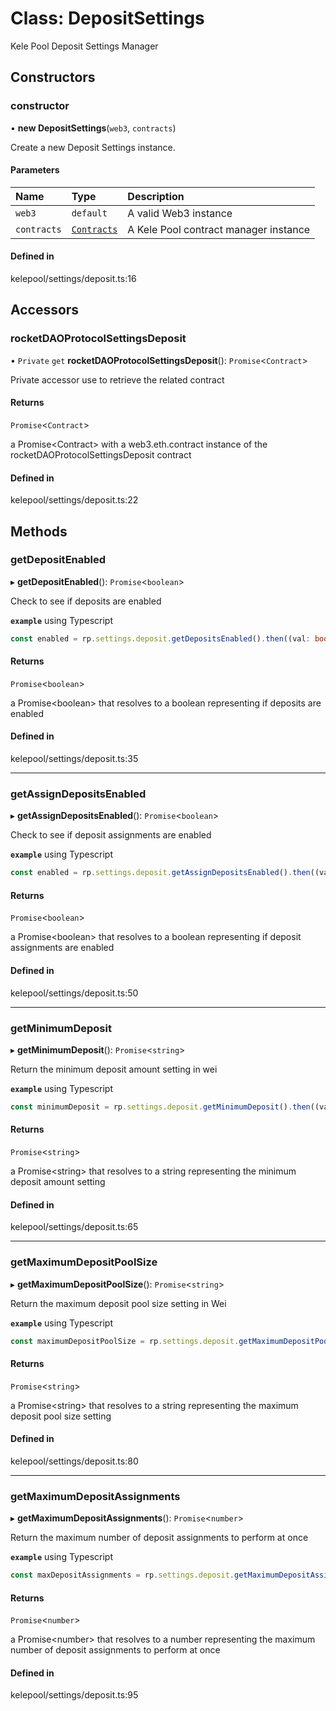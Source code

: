 # Class: DepositSettings

Kele Pool Deposit Settings Manager

## Constructors

### constructor

• **new DepositSettings**(`web3`, `contracts`)

Create a new Deposit Settings instance.

#### Parameters

| Name | Type | Description |
| :------ | :------ | :------ |
| `web3` | `default` | A valid Web3 instance |
| `contracts` | [`Contracts`](Contracts.md) | A Kele Pool contract manager instance |

#### Defined in

kelepool/settings/deposit.ts:16

## Accessors

### rocketDAOProtocolSettingsDeposit

• `Private` `get` **rocketDAOProtocolSettingsDeposit**(): `Promise`<`Contract`\>

Private accessor use to retrieve the related contract

#### Returns

`Promise`<`Contract`\>

a Promise<Contract\> with a web3.eth.contract instance of the rocketDAOProtocolSettingsDeposit contract

#### Defined in

kelepool/settings/deposit.ts:22

## Methods

### getDepositEnabled

▸ **getDepositEnabled**(): `Promise`<`boolean`\>

Check to see if deposits are enabled

**`example`** using Typescript
```ts
const enabled = rp.settings.deposit.getDepositsEnabled().then((val: boolean) => { val };
```

#### Returns

`Promise`<`boolean`\>

a Promise<boolean\> that resolves to a boolean representing if deposits are enabled

#### Defined in

kelepool/settings/deposit.ts:35

___

### getAssignDepositsEnabled

▸ **getAssignDepositsEnabled**(): `Promise`<`boolean`\>

Check to see if deposit assignments are enabled

**`example`** using Typescript
```ts
const enabled = rp.settings.deposit.getAssignDepositsEnabled().then((val: boolean) => { val };
```

#### Returns

`Promise`<`boolean`\>

a Promise<boolean\> that resolves to a boolean representing if deposit assignments are enabled

#### Defined in

kelepool/settings/deposit.ts:50

___

### getMinimumDeposit

▸ **getMinimumDeposit**(): `Promise`<`string`\>

Return the minimum deposit amount setting in wei

**`example`** using Typescript
```ts
const minimumDeposit = rp.settings.deposit.getMinimumDeposit().then((val: string) => { val };
```

#### Returns

`Promise`<`string`\>

a Promise<string\> that resolves to a string representing the minimum deposit amount setting

#### Defined in

kelepool/settings/deposit.ts:65

___

### getMaximumDepositPoolSize

▸ **getMaximumDepositPoolSize**(): `Promise`<`string`\>

Return the maximum deposit pool size setting in Wei

**`example`** using Typescript
```ts
const maximumDepositPoolSize = rp.settings.deposit.getMaximumDepositPoolSize().then((val: string) => { val };
```

#### Returns

`Promise`<`string`\>

a Promise<string\> that resolves to a string representing the maximum deposit pool size setting

#### Defined in

kelepool/settings/deposit.ts:80

___

### getMaximumDepositAssignments

▸ **getMaximumDepositAssignments**(): `Promise`<`number`\>

Return the maximum number of deposit assignments to perform at once

**`example`** using Typescript
```ts
const maxDepositAssignments = rp.settings.deposit.getMaximumDepositAssignments().then((val: string) => { val };
```

#### Returns

`Promise`<`number`\>

a Promise<number\> that resolves to a number representing the maximum number of deposit assignments to perform at once

#### Defined in

kelepool/settings/deposit.ts:95
